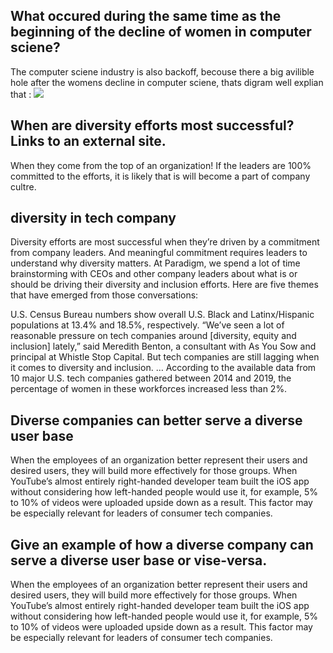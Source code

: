 
## What occured during the same time as the beginning of the decline of women in computer sciene?
The computer sciene industry is also backoff, becouse there a big avilible hole after the womens decline in computer sciene, thats digram well explian that : 
![](https://media.npr.org/assets/img/2014/10/21/womencoding-d463ab944849ed2fce2df3d7d27d2f1c4daa7689.jpg)


## When are diversity efforts most successful?Links to an external site.
When they come from the top of an organization! If the leaders are 100% committed to the efforts, it is likely that is will become a part of company cultre.



## diversity in tech company
Diversity efforts are most successful when they’re driven by a commitment from company leaders. And meaningful commitment requires leaders to understand why diversity matters. At Paradigm, we spend a lot of time brainstorming with CEOs and other company leaders about what is or should be driving their diversity and inclusion efforts. Here are five themes that have emerged from those conversations:

U.S. Census Bureau numbers show overall U.S. Black and Latinx/Hispanic populations at 13.4% and 18.5%, respectively. “We’ve seen a lot of reasonable pressure on tech companies around [diversity, equity and inclusion] lately,” said Meredith Benton, a consultant with As You Sow and principal at Whistle Stop Capital. But tech companies are still lagging when it comes to diversity and inclusion. … According to the available data from 10 major U.S. tech companies gathered between 2014 and 2019, the percentage of women in these workforces increased less than 2%.


## Diverse companies can better serve a diverse user base
When the employees of an organization better represent their users and desired users, they will build more effectively for those groups. When YouTube’s almost entirely right-handed developer team built the iOS app without considering how left-handed people would use it, for example, 5% to 10% of videos were uploaded upside down as a result. This factor may be especially relevant for leaders of consumer tech companies.

## Give an example of how a diverse company can serve a diverse user base or vise-versa.
When the employees of an organization better represent their users and desired users, they will build more effectively for those groups. When YouTube’s almost entirely right-handed developer team built the iOS app without considering how left-handed people would use it, for example, 5% to 10% of videos were uploaded upside down as a result. This factor may be especially relevant for leaders of consumer tech companies.
